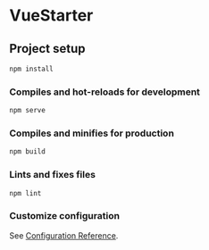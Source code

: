 # VueStarter

## Project setup

```cmd
npm install
```

### Compiles and hot-reloads for development

```cmd
npm serve
```

### Compiles and minifies for production

```cmd
npm build
```

### Lints and fixes files

```cmd
npm lint
```

### Customize configuration

See [Configuration Reference](https://cli.vuejs.org/config/).
